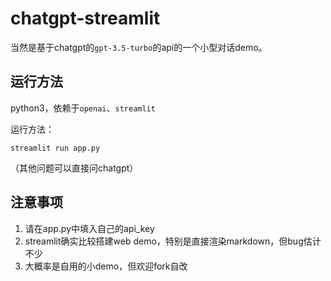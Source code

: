 # chatgpt-streamlit

当然是基于chatgpt的`gpt-3.5-turbo`的api的一个小型对话demo。

## 运行方法
python3，依赖于`openai`、`streamlit`

运行方法：

```
streamlit run app.py
```
（其他问题可以直接问chatgpt）

## 注意事项
1. 请在app.py中填入自己的api_key
2. streamlit确实比较搭建web demo，特别是直接渲染markdown，但bug估计不少
3. 大概率是自用的小demo，但欢迎fork自改